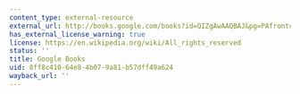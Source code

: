```yaml
---
content_type: external-resource
external_url: http://books.google.com/books?id=QIZgAwAAQBAJ&pg=PAfrontcover
has_external_license_warning: true
license: https://en.wikipedia.org/wiki/All_rights_reserved
status: ''
title: Google Books
uid: 8ff8c410-64e8-4b07-9a81-b57dff49a624
wayback_url: ''
---
```

